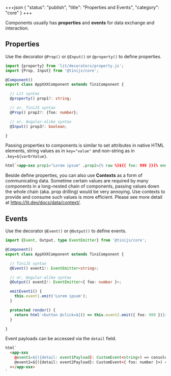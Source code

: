 +++json
{
  "status": "publish",
  "title": "Properties and Events",
  "category": "core"
}
+++

Components usually has **properties** and **events** for data exchange and interaction.

## Properties

Use the decorator `@Prop()` or `@Input()` or `@property()` to define properties.

```ts
import {property} from 'lit/decorators/property.js';
import {Prop, Input} from '@tinijs/core';

@Component()
export class AppXXXComponent extends TiniComponent {

  // Lit syntax
  @property() prop1?: string;

  // or, TiniJS syntax
  @Prop() prop2?: {foo: number};

  // or, Angular-alike syntax
  @Input() prop3?: boolean;

}
```

Passing properties to components is similar to set attributes in native HTML elements, string values as in `key="value"` and non-string as in `.key=${varOrValue}`.

```html
html`<app-xxx prop1="Lorem ipsum" .prop2={% raw %}${{ foo: 999 }}{% endraw %} prop3></app-xxx>`
```

Beside define properties, you can also use **Contexts** as a form of communicating data. Sometime certain values are required by many components in a long-nested chain of components, passing values down the whole chain (aka. prop drilling) would be very annoying. Use contexts to provide and consume such values is more efficient. Please see more detail at <https://lit.dev/docs/data/context/>.

## Events

Use the decorator `@Event()` or `@Output()` to define events.

```ts
import {Event, Output, type EventEmitter} from '@tinijs/core';

@Component()
export class AppXXXComponent extends TiniComponent {

  // TiniJS syntax
  @Event() event1!: EventEmitter<string>;

  // or, Angular-alike syntax
  @Output() event2!: EventEmitter<{ foo: number }>;

  emitEvent1() {
    this.event1.emit('Lorem ipsum');
  }

  protected render() {
    return html`<button @click=${() => this.event2.emit({ foo: 999 })}></button>`;
  }

}
```

Event payloads can be accessed via the `detail` field.

```html
html`
  <app-xxx
    @event1=${({detail: event1Payload}: CustomEvent<string>) => console.log(event1Payload)}
    @event2=${({detail: event2Payload}: CustomEvent<{ foo: number }>) => console.log(event2Payload)}
  ></app-xxx>
`
```
